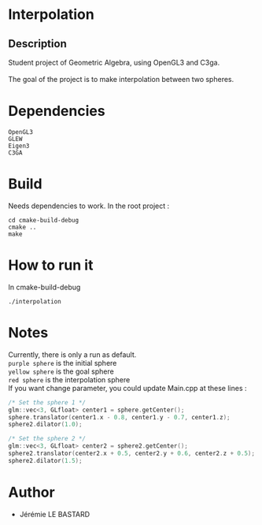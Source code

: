 # Interpolation
## Description
Student project of Geometric Algebra, using OpenGL3 and C3ga.
<br/>
<br/>
The goal of the project is to make interpolation between two spheres.
# Dependencies
```SDL
OpenGL3
GLEW 
Eigen3
C3GA
```
# Build
Needs dependencies to work.
In the root project :
```shell script
cd cmake-build-debug
cmake ..
make
```
# How to run it
In cmake-build-debug
```shell script
./interpolation
```
# Notes
Currently, there is only a run as default.
<br/>`purple sphere` is the initial sphere
<br/>`yellow sphere` is the goal sphere
<br/>`red sphere` is the interpolation sphere
<br/> If you want change parameter, you could update Main.cpp at these lines :
```C++
/* Set the sphere 1 */
glm::vec<3, GLfloat> center1 = sphere.getCenter();
sphere.translator(center1.x - 0.8, center1.y - 0.7, center1.z);
sphere2.dilator(1.0);

/* Set the sphere 2 */
glm::vec<3, GLfloat> center2 = sphere2.getCenter();
sphere2.translator(center2.x + 0.5, center2.y + 0.6, center2.z + 0.5);
sphere2.dilator(1.5);
```
# Author
* Jérémie LE BASTARD

